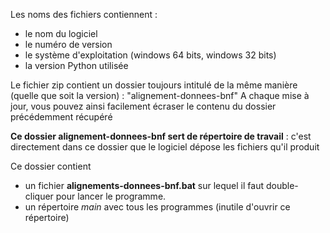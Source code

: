 Les noms des fichiers contiennent :
- le nom du logiciel
- le numéro de version
- le système d'exploitation (windows 64 bits, windows 32 bits)
- la version Python utilisée

Le fichier zip contient un dossier toujours intitulé de la même manière (quelle que soit la version) : "alignement-donnees-bnf"
A chaque mise à jour, vous pouvez ainsi facilement écraser le contenu du dossier précédemment récupéré

**Ce dossier alignement-donnees-bnf sert de répertoire de travail** : c'est directement dans ce dossier que le logiciel dépose les fichiers qu'il produit

Ce dossier contient
- un fichier **alignements-donnees-bnf.bat** sur lequel il faut double-cliquer pour lancer le programme.
- un répertoire *main* avec tous les programmes (inutile d'ouvrir ce répertoire)

